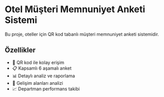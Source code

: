# Otel Müşteri Memnuniyet Anketi Sistemi

Bu proje, oteller için QR kod tabanlı müşteri memnuniyet anketi sistemidir.

## Özellikler

- 📱 QR kod ile kolay erişim
- 📋 Kapsamlı 6 aşamalı anket
- 📊 Detaylı analiz ve raporlama
- 🎯 Gelişim alanları analizi
- 📈 Departman performans takibi


